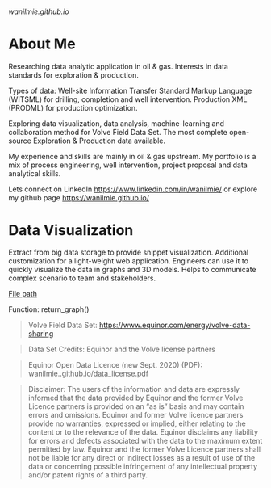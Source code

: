 ###### wanilmie.github.io
# **About Me**
Researching data analytic application in oil & gas. Interests in data standards for exploration & production.

Types of data: Well-site Information Transfer Standard Markup Language (WITSML) for drilling, completion and well intervention. Production XML (PRODML) for production optimization.

Exploring data visualization, data analysis, machine-learning and collaboration method for Volve Field Data Set. The most complete open-source Exploration & Production data available.

My experience and skills are mainly in oil & gas upstream. My portfolio is a mix of process engineering, well intervention, project proposal and data analytical skills.

Lets connect on LinkedIn https://www.linkedin.com/in/wanilmie/ or explore my github page https://wanilmie.github.io/

# **Data Visualization**

Extract from big data storage to provide snippet visualization. Additional customization for a light-weight web application. Engineers can use it to quickly visualize the data in graphs and 3D models. Helps to communicate complex scenario to team and stakeholders.

[File path](myapp/views.py)

Function: return_graph()

> Volve Field Data Set: https://www.equinor.com/energy/volve-data-sharing

> Data Set Credits: Equinor and the Volve license partners

> Equinor Open Data Licence (new Sept. 2020) (PDF): wanilmie..github.io/data_license.pdf

> Disclaimer:
> The users of the information and data are expressly informed that the data provided by Equinor and the former Volve Licence partners is provided on an “as is” basis and may contain errors and omissions. Equinor and former Volve licence partners provide no warranties, expressed or implied, either relating to the content or to the relevance of the data. Equinor disclaims any liability for errors and defects associated with the data to the maximum extent permitted by law. Equinor and the former Volve Licence partners shall not be liable for any direct or indirect losses as a result of use of the data or concerning possible infringement of any intellectual property and/or patent rights of a third party.

